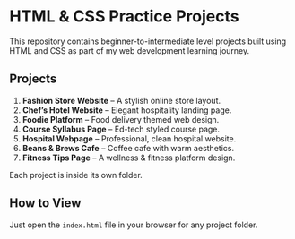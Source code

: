 # HTML & CSS Practice Projects

This repository contains beginner-to-intermediate level projects built using HTML and CSS as part of my web development learning journey.

## Projects

1. **Fashion Store Website** – A stylish online store layout.
2. **Chef’s Hotel Website** – Elegant hospitality landing page.
3. **Foodie Platform** – Food delivery themed web design.
4. **Course Syllabus Page** – Ed-tech styled course page.
5. **Hospital Webpage** – Professional, clean hospital website.
6. **Beans & Brews Cafe** – Coffee cafe with warm aesthetics.
7. **Fitness Tips Page** – A wellness & fitness platform design.

Each project is inside its own folder.

## How to View
Just open the `index.html` file in your browser for any project folder.

